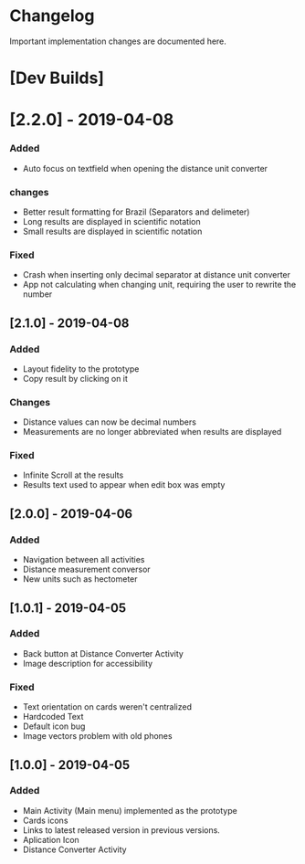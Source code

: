 # Changelog
Important implementation changes are documented here.

# [Dev Builds]

# [2.2.0] - 2019-04-08
### Added
- Auto focus on textfield when opening the distance unit converter

### changes
- Better result formatting for Brazil (Separators and delimeter)
- Long results are displayed in scientific notation
- Small results are displayed in scientific notation

### Fixed
- Crash when inserting only decimal separator at distance unit converter
- App not calculating when changing unit, requiring the user to rewrite the number

## [2.1.0] - 2019-04-08
### Added
- Layout fidelity to the prototype
- Copy result by clicking on it

### Changes
- Distance values can now be decimal numbers
- Measurements are no longer abbreviated when results are displayed

### Fixed
- Infinite Scroll at the results
- Results text used to appear when edit box was empty

## [2.0.0] - 2019-04-06
### Added
- Navigation between all activities
- Distance measurement conversor
- New units such as hectometer

## [1.0.1] - 2019-04-05
### Added
- Back button at Distance Converter Activity
- Image description for accessibility
### Fixed
- Text orientation on cards weren't centralized
- Hardcoded Text
- Default icon bug
- Image vectors problem with old phones


## [1.0.0] - 2019-04-05
### Added
- Main Activity (Main menu) implemented as the prototype
- Cards icons
- Links to latest released version in previous versions.
- Aplication Icon
- Distance Converter Activity
